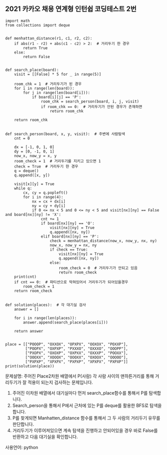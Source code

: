 ## 2021 카카오 채용 연계형 인턴쉽 코딩테스트 2번

```
import math
from collections import deque


def menhattan_distance(r1, c1, r2, c2):
    if abs(r1 - r2) + abs(c1 - c2) > 2:  # 거리두기 한 경우
        return True
    else:
        return False


def search_place(board):
    visit = [[False] * 5 for _ in range(5)]

    room_chk = 1  # 거리두기가 된 경우
    for i in range(len(board)):
        for j in range(len(board[i])):
            if board[i][j] == 'P':
                room_chk = search_person(board, i, j, visit)
                if room_chk == 0:  # 거리두기가 안된 경우가 존재하면
                    return room_chk

    return room_chk


def search_person(board, x, y, visit):  # 주변에 사람탐색
    cnt = 0

    dx = [-1, 0, 1, 0]
    dy = [0, -1, 0, 1]
    now_x, now_y = x, y
    room_check = 1  # 거리두기를 지키고 있으면 1
    check = True  # 거리두기 한 경우
    q = deque()
    q.append([x, y])

    visit[x][y] = True
    while q:
        cx, cy = q.popleft()
        for i in range(4):
            nx = cx + dx[i]
            ny = cy + dy[i]
            if 0 <= nx < 5 and 0 <= ny < 5 and visit[nx][ny] == False and board[nx][ny] != 'X':
                cnt += 1
                if board[nx][ny] == 'O':
                    visit[nx][ny] = True
                    q.append([nx, ny])
                elif board[nx][ny] == 'P':
                    check = menhattan_distance(now_x, now_y, nx, ny)
                    now_x, now_y = nx, ny
                    if check == True:
                        visit[nx][ny] = True
                        q.append([nx, ny])
                    else:
                        room_check = 0  # 거리두기가 안되고 있음
                        return room_check
    print(cnt)
    if cnt == 0:  # 파티션으로 막혀있어서 거리두기가 되어있을경우
        room_check = 1
    return room_check


def solution(places):  # 각 대기실 검사
    answer = []

    for i in range(len(places)):
        answer.append(search_place(places[i]))

    return answer


place = [["POOOP", "OXXOX", "OPXPX", "OOXOX", "POXXP"],
         ["POOPX", "OXPXP", "PXXXO", "OXXXO", "OOOPP"],
         ["PXOPX", "OXOXP", "OXPXX", "OXXXP", "POOXX"],
         ["OOOXX", "XOOOX", "OOOXX", "OXOOX", "OOOOO"],
         ["PXPXP", "XPXPX", "PXPXP", "XPXPX", "PXPXP"]]
print(solution(place))
```



문제설명: 주어진 Place2차원 배열에서 P(사람) 각 사람 사이의 맨하튼거리를 통해 거리두기가 잘 적용이 되는지 검사하는 문제입니다.

1. 주어진 이차원 배열에서 대기실마다 먼저 search_place함수를 통해서 P를 탐색합니다. 
2. Search_person을 통해서 P에서 근처에 있는 P를 deque를 활용한 BFS로 탐색을 합니다.
3. P를 찾게되면 Manhatten_distance 함수를 통해서 그 두 사람의 거리두기 유무를 판단합니다.
4. 거리두기가 이루어져있으면 계속 탐색을 진행하고 안되어있을 경우 바로 False를 반환하고 다음 대기실을 확인합니다.



사용언어: python 

